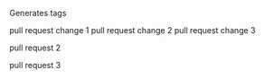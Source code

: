 Generates tags

pull request change 1
pull request change 2
pull request change 3

pull request 2

pull request 3
